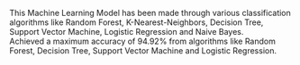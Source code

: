 This Machine Learning Model has been made through various classification algorithms like Random Forest, K-Nearest-Neighbors, Decision Tree, Support Vector Machine, Logistic Regression and Naive Bayes.                                    
Achieved a maximum accuracy of 94.92% from algorithms like Random Forest, Decision Tree, Support Vector Machine and Logistic Regression.
